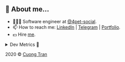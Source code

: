 ## 🦄 About me...

- 🧑🏻‍💻 Software engineer at [@4pet-social](https://github.com/4pet-social).
- 📫 How to reach me: [LinkedIn](https://linkedin.com/in/103cuong) | [Telegram](https://t.me/cuong103) | [Portfolio](https://103cuong.github.io/).
- 💵 Hire [me](mailto:103cuong@gmail.com).

<details><summary>Dev Metrics 💅</summary>

<!--START_SECTION:waka-->
![Profile Views](http://img.shields.io/badge/Profile%20Views-41-blue)

![Lines of code](https://img.shields.io/badge/From%20Hello%20World%20I%27ve%20Written-16.0%20million%20lines%20of%20code-blue)

**🐱 My Github Data** 

> 🏆 2,748 Contributions in the Year 2020
 > 
> 📦 503.1 kB Used in Github's Storage 
 > 
> 💼 Opted to Hire
 > 
> 📜 161 Public Repositories
 > 
> 🔑 0 Private Repository 
 > 
**I'm a Night 🦉** 

```text
🌞 Morning    38 commits     ██░░░░░░░░░░░░░░░░░░░░░░░   9.45% 
🌆 Daytime    124 commits    ███████░░░░░░░░░░░░░░░░░░   30.85% 
🌃 Evening    147 commits    █████████░░░░░░░░░░░░░░░░   36.57% 
🌙 Night      93 commits     █████░░░░░░░░░░░░░░░░░░░░   23.13%

```
📅 **I'm Most Productive on Thursday** 

```text
Monday       48 commits     ███░░░░░░░░░░░░░░░░░░░░░░   11.94% 
Tuesday      61 commits     ███░░░░░░░░░░░░░░░░░░░░░░   15.17% 
Wednesday    40 commits     ██░░░░░░░░░░░░░░░░░░░░░░░   9.95% 
Thursday     82 commits     █████░░░░░░░░░░░░░░░░░░░░   20.4% 
Friday       57 commits     ███░░░░░░░░░░░░░░░░░░░░░░   14.18% 
Saturday     51 commits     ███░░░░░░░░░░░░░░░░░░░░░░   12.69% 
Sunday       63 commits     ████░░░░░░░░░░░░░░░░░░░░░   15.67%

```


📊 **This Week I Spent My Time On** 

```text
⌚︎ Time Zone: Asia/Ho_Chi_Minh

💬 Programming Languages: 
Java                     10 hrs 6 mins       █████████░░░░░░░░░░░░░░░░   35.5% 
JSON                     7 hrs 34 mins       ██████░░░░░░░░░░░░░░░░░░░   26.64% 
YAML                     5 hrs 1 min         ████░░░░░░░░░░░░░░░░░░░░░   17.64% 
JavaScript               1 hr 25 mins        █░░░░░░░░░░░░░░░░░░░░░░░░   5.02% 
Other                    1 hr 4 mins         █░░░░░░░░░░░░░░░░░░░░░░░░   3.79%

🔥 Editors: 
VS Code                  15 hrs 26 mins      █████████████░░░░░░░░░░░░   54.22% 
IntelliJ                 11 hrs 13 mins      █████████░░░░░░░░░░░░░░░░   39.43% 
WebStorm                 1 hr 47 mins        █░░░░░░░░░░░░░░░░░░░░░░░░   6.27% 
DataGrip                 1 min               ░░░░░░░░░░░░░░░░░░░░░░░░░   0.08%

💻 Operating System: 
Mac                      16 hrs 54 mins      ██████████████░░░░░░░░░░░   59.4% 
Linux                    11 hrs 33 mins      ██████████░░░░░░░░░░░░░░░   40.6%

```

**I Mostly Code in TypeScript** 

```text
TypeScript               44 repos            ███████████░░░░░░░░░░░░░░   44.44% 
JavaScript               23 repos            █████░░░░░░░░░░░░░░░░░░░░   23.23% 
Go                       18 repos            ████░░░░░░░░░░░░░░░░░░░░░   18.18% 
Shell                    3 repos             ░░░░░░░░░░░░░░░░░░░░░░░░░   3.03% 
Dart                     2 repos             ░░░░░░░░░░░░░░░░░░░░░░░░░   2.02%

```



<!--END_SECTION:waka-->
</details>

2020 © [Cuong Tran](https://github.com/103cuong)
